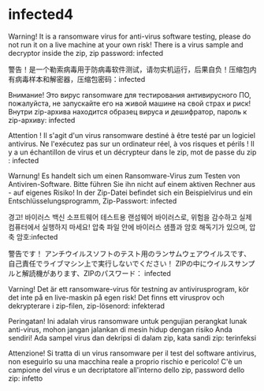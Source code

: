# infected4
Warning! It is a ransomware virus for anti-virus software testing, please do not run it on a live machine at your own risk! There is a virus sample and decryptor inside the zip, zip password: infected

警告！是一个勒索病毒用于防病毒软件测试，请勿实机运行，后果自负！压缩包内有病毒样本和解密器，压缩包密码：infected

Внимание! Это вирус ransomware для тестирования антивирусного ПО, пожалуйста, не запускайте его на живой машине на свой страх и риск! Внутри zip-архива находится образец вируса и дешифратор, пароль к zip-архиву: infected

Attention ! Il s'agit d'un virus ransomware destiné à être testé par un logiciel antivirus. Ne l'exécutez pas sur un ordinateur réel, à vos risques et périls ! Il y a un échantillon de virus et un décrypteur dans le zip, mot de passe du zip : infected

Warnung! Es handelt sich um einen Ransomware-Virus zum Testen von Antiviren-Software. Bitte führen Sie ihn nicht auf einem aktiven Rechner aus - auf eigenes Risiko! In der Zip-Datei befindet sich ein Beispielvirus und ein Entschlüsselungsprogramm, Zip-Passwort: infected

경고! 바이러스 백신 소프트웨어 테스트용 랜섬웨어 바이러스로, 위험을 감수하고 실제 컴퓨터에서 실행하지 마세요! 압축 파일 안에 바이러스 샘플과 암호 해독기가 있으며, 압축 암호:infected

警告です！ アンチウイルスソフトのテスト用のランサムウェアウイルスです、自己責任でライブマシン上で実行しないでください！ ZIPの中にウイルスサンプルと解読機があります、ZIPのパスワード： infected

Varning! Det är ett ransomware-virus för testning av antivirusprogram, kör det inte på en live-maskin på egen risk! Det finns ett virusprov och dekrypterare i zip-filen, zip-lösenord: infekterad

Peringatan! Ini adalah virus ransomware untuk pengujian perangkat lunak anti-virus, mohon jangan jalankan di mesin hidup dengan risiko Anda sendiri! Ada sampel virus dan dekripsi di dalam zip, kata sandi zip: terinfeksi

Attenzione! Si tratta di un virus ransomware per il test del software antivirus, non eseguirlo su una macchina reale a proprio rischio e pericolo! C'è un campione del virus e un decriptatore all'interno dello zip, password dello zip: infetto



